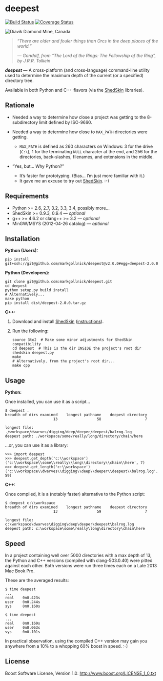 ﻿deepest
=======

[![Build Status](https://travis-ci.org/markgollnick/deepest.svg?branch=master)](https://travis-ci.org/markgollnick/deepest)
[![Coverage Status](https://img.shields.io/coveralls/markgollnick/deepest.svg)](https://coveralls.io/r/markgollnick/deepest?branch=master)

![Diavik Diamond Mine, Canada](http://content.screencast.com/users/markgollnick/folders/Jing/media/ef41e433-1177-42fd-9b1b-783385c29044/deep.jpg)

> *“There are older and fouler things than Orcs in the deep places of the
> world.”*
> 
> *— Gandalf, from “The Lord of the Rings: The Fellowship of the Ring”,
> by J.R.R. Tolkein*

***deepest*** — A cross-platform (and cross-language) command-line utility used
to determine the maximum depth of the current (or a specified) directory tree.

Available in both Python and C++ flavors (via the [ShedSkin][] libraries).

[ShedSkin]: https://code.google.com/p/shedskin/


Rationale
---------

*   Needed a way to determine how close a project was getting to the
    8-subdirectory limit defined by ISO-9660.

*   Needed a way to determine how close to `MAX_PATH` directories were getting.
    *   `MAX_PATH` is defined as 260 characters on Windows: 3 for the drive
        (`C:\`), 1 for the terminating `NULL` character at the end, and 256 for
        the directories, back-slashes, filenames, and extensions in the middle.

*   “Yes, but… Why Python?”
    *   It’s faster for prototyping. (Bias… I’m just more familiar with it.)
    *   It gave me an excuse to try out [ShedSkin][]. :-)


Requirements
------------

* Python >= 2.6, 2.7, 3.2, 3.3, 3.4, possibly more…
* ShedSkin >= 0.9.3, 0.9.4 — *optional*
* g++ >= 4.6.2 or clang++ >= 3.2 — *optional*
* MinGW/MSYS (2012-04-26 catalog) — *optional*


Installation
------------

**Python (Users):**

    pip install git+ssh://git@github.com/markgollnick/deepest@v2.0.0#egg=deepest-2.0.0

**Python (Developers):**

    git clone git@github.com:markgollnick/deepest.git
    cd deepest
    python setup.py build install
    # Alternatively...
    make python
    pip install dist/deepest-2.0.0.tar.gz

**C++:**

1.  Download and install [ShedSkin][] ([instructions][]).
2.  Run the following:

        source 3to2  # Make some minor adjustments for ShedSkin compatibility
        cd deepest  # This is the dir INSIDE the project's root dir
        shedskin deepest.py
        make
        # Alternatively, from the project's root dir...
        make cpp

[instructions]: https://code.google.com/p/shedskin/wiki/docs#Installation


Usage
-----

**Python:**

Once installed, you can use it as a script…

    $ deepest .
    breadth of dirs examined    longest pathname    deepest directory
                          13                  58                    7

    longest file: ./workspace/dwarves/digging/deep/deeper/deepest/balrog.log
    deepest path: ./workspace/some/really/long/directory/chain/here

…or, you can use it as a library:

    >>> import deepest
    >>> deepest.get_depth('c:\\workspace')
    ('c:\\workspace\\some\\really\\long\\directory\\chain\\here', 7)
    >>> deepest.get_length('c:\\workspace')
    ('c:\\workspace\\dwarves\\digging\\deep\\deeper\\deepest\\balrog.log', 59)

**C++:**

Once compiled, it is a (notably faster) alternative to the Python script:

    $ deepest c:\\workspace
    breadth of dirs examined    longest pathname    deepest directory
                          13                  59                    7

    longest file: c:\workspace\dwarves\digging\deep\deeper\deepest\balrog.log
    deepest path: c:\workspace\some\really\long\directory\chain\here


Speed
-----

In a project containing well over 5000 directories with a max depth of 13, the
Python and C++ versions (compiled with clang-503.0.40) were pitted against each
other. Both versions were run three times each on a Late 2013 Mac Book Pro.

These are the averaged results:

    $ time deepest
    ...
    real    0m0.423s
    user    0m0.244s
    sys     0m0.160s

    $ time deepest
    ...
    real    0m0.169s
    user    0m0.063s
    sys     0m0.101s

In practical observation, using the compiled C++ version may gain you anywhere
from a 10% to a whopping 60% boost in speed. :-)


License
-------

Boost Software License, Version 1.0: <http://www.boost.org/LICENSE_1_0.txt>
